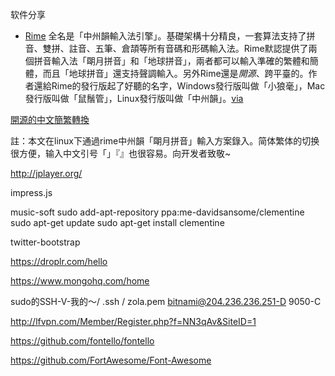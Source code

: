 软件分享

- [Rime](http://code.google.com/p/rimeime/)  全名是「中州韻輸入法引擎」。基礎架構十分精良，一套算法支持了拼音、雙拼、註音、五筆、倉頡等所有音碼和形碼輸入法。Rime默認提供了兩個拼音輸入法「朙月拼音」和「地球拼音」，兩者都可以輸入準確的繁體和簡體，而且「地球拼音」還支持聲調輸入。另外Rime還是*開源*、跨平臺的。作者還給Rime的發行版起了好聽的名字，Windows發行版叫做「小狼毫」，Mac發行版叫做「鼠鬚管」，Linux發行版叫做「中州韻」。[via](http://www.byvoid.com/blog/recommend-rime/)

[開源的中文簡繁轉換](http://www.byvoid.com/application/opencc/)

註：本文在linux下通過rime中州韻「朙月拼音」輸入方案錄入。简体繁体的切换很方便，输入中文引号「」『』也很容易。向开发者致敬~

http://jplayer.org/

impress.js


music-soft
sudo add-apt-repository ppa:me-davidsansome/clementine
sudo apt-get update
sudo apt-get install clementine

twitter-bootstrap

https://droplr.com/hello

https://www.mongohq.com/home

sudo的SSH-V-我的〜/ .ssh / zola.pem bitnami@204.236.236.251-D 9050-C

http://lfvpn.com/Member/Register.php?f=NN3qAv&SiteID=1

https://github.com/fontello/fontello

https://github.com/FortAwesome/Font-Awesome
